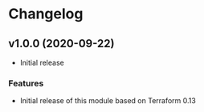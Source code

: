 # Changelog

## v1.0.0 (2020-09-22)

* Initial release

### Features

* Initial release of this module based on Terraform 0.13
